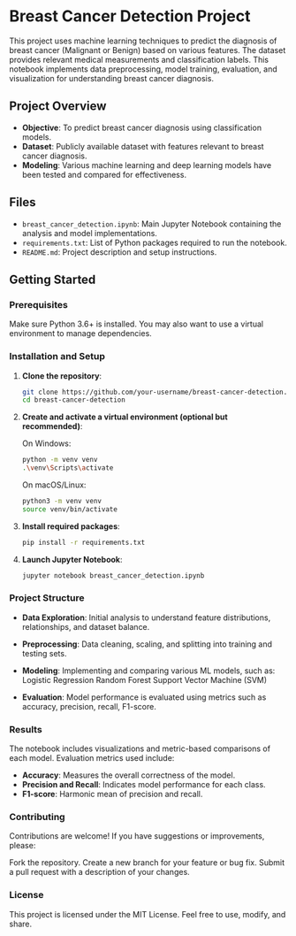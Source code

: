 # Breast Cancer Detection Project

This project uses machine learning techniques to predict the diagnosis of breast cancer (Malignant or Benign) based on various features. The dataset provides relevant medical measurements and classification labels. This notebook implements data preprocessing, model training, evaluation, and visualization for understanding breast cancer diagnosis.

## Project Overview

- **Objective**: To predict breast cancer diagnosis using classification models.
- **Dataset**: Publicly available dataset with features relevant to breast cancer diagnosis.
- **Modeling**: Various machine learning and deep learning models have been tested and compared for effectiveness.

## Files

- `breast_cancer_detection.ipynb`: Main Jupyter Notebook containing the analysis and model implementations.
- `requirements.txt`: List of Python packages required to run the notebook.
- `README.md`: Project description and setup instructions.

## Getting Started

### Prerequisites
Make sure Python 3.6+ is installed. You may also want to use a virtual environment to manage dependencies.

### Installation and Setup

1. **Clone the repository**:
   ```bash
   git clone https://github.com/your-username/breast-cancer-detection.git
   cd breast-cancer-detection

2. **Create and activate a virtual environment (optional but recommended)**:

    On Windows:
    ```bash
    python -m venv venv
    .\venv\Scripts\activate
    ```
    On macOS/Linux:
    ```bash
    python3 -m venv venv
    source venv/bin/activate
   ```
3. **Install required packages**:
    ```bash
    pip install -r requirements.txt

4. **Launch Jupyter Notebook**:
    ```bash
    jupyter notebook breast_cancer_detection.ipynb

 ### Project Structure

- **Data Exploration**: Initial analysis to understand feature distributions, relationships, and dataset balance.
- **Preprocessing**: Data cleaning, scaling, and splitting into training and testing sets.
- **Modeling**: Implementing and comparing various ML models, such as:
Logistic Regression
Random Forest
Support Vector Machine (SVM)


- **Evaluation**: Model performance is evaluated using metrics such as accuracy, precision, recall, F1-score.


### Results
The notebook includes visualizations and metric-based comparisons of each model. Evaluation metrics used include:

- **Accuracy**: Measures the overall correctness of the model.
- **Precision and Recall**: Indicates model performance for each class.
- **F1-score**: Harmonic mean of precision and recall.

### Contributing
Contributions are welcome! If you have suggestions or improvements, please:

Fork the repository.
Create a new branch for your feature or bug fix.
Submit a pull request with a description of your changes.

### License
This project is licensed under the MIT License. Feel free to use, modify, and share.
